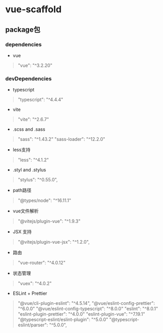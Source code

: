 <!--
 * @Author: your name
 * @Date: 2021-10-15 14:16:17
 * @LastEditTime: 2021-10-18 17:27:27
 * @LastEditors: Please set LastEditors
 * @Description: In User Settings Edit
 * @FilePath: /vue-scaffold/README.md
-->
# vue-scaffold


## package包

### dependencies

* vue

> "vue": "^3.2.20"

### devDependencies

* typescript

> "typescript": "^4.4.4"

* vite

> "vite": "^2.6.7"

* .scss and .sass

> "sass": "^1.43.2"
> "sass-loader": "^12.2.0"

* less支持

> "less": "^4.1.2"

* .styl and .stylus

> "stylus": "^0.55.0",

* path路径

> "@types/node": "^16.11.1"

* vue文件解析

> "@vitejs/plugin-vue": "^1.9.3"

* JSX 支持

> "@vitejs/plugin-vue-jsx": "^1.2.0",

* 路由

>  "vue-router": "^4.0.12"

* 状态管理

> "vuex": "^4.0.2"

* ESLint + Prettier

> "@vue/cli-plugin-eslint": "^4.5.14",
> "@vue/eslint-config-prettier": "^6.0.0"
> "@vue/eslint-config-typescript": "^8.0.0"
> "eslint": "^8.0.1"
> "eslint-plugin-prettier": "^4.0.0"
> "eslint-plugin-vue": "^7.19.1"
> "@typescript-eslint/eslint-plugin": "^5.0.0"
> "@typescript-eslint/parser": "^5.0.0",